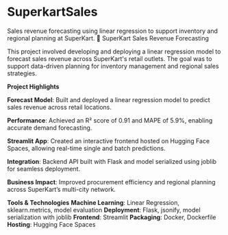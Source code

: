 # SuperkartSales
Sales revenue forecasting using linear regression to support inventory and regional planning at SuperKart.
🛒 SuperKart Sales Revenue Forecasting

This project involved developing and deploying a linear regression model to forecast sales revenue across SuperKart's retail outlets. The goal was to support data-driven planning for inventory management and regional sales strategies.

**Project Highlights**

**Forecast Model**: Built and deployed a linear regression model to predict sales revenue across retail locations.

**Performance**: Achieved an R² score of 0.91 and MAPE of 5.9%, enabling accurate demand forecasting.

**Streamlit App**: Created an interactive frontend hosted on Hugging Face Spaces, allowing real-time single and batch predictions.

**Integration**: Backend API built with Flask and model serialized using joblib for seamless deployment.

**Business Impact**: Improved procurement efficiency and regional planning across SuperKart’s multi-city network.

**Tools & Technologies**
**Machine Learning**: Linear Regression, sklearn.metrics, model evaluation
**Deployment**: Flask, jsonify, model serialization with joblib
**Frontend**: Streamlit
**Packaging**: Docker, Dockerfile
**Hosting**: Hugging Face Spaces
